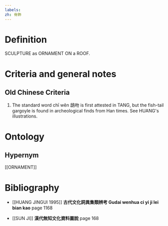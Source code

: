 ```yaml
---
labels: 
zh: 脊飾
---
```


# Definition
SCULPTURE as ORNAMENT ON a ROOF.
# Criteria and general notes
## Old Chinese Criteria
1. The standard word chī wěn 鴟吻 is first attested in TANG, but the fish-tail gargoyle is found in archeological finds from Han times. See HUANG's illustrations.
# Ontology

## Hypernym
[[ORNAMENT]]
# Bibliography
- [[HUANG JINGUI 1995]]
**古代文化詞異集類辨考 Gudai wenhua ci yi ji lei bian kao** page 1168

- [[SUN JI]]
**漢代無知文化資料圖說** page 168
